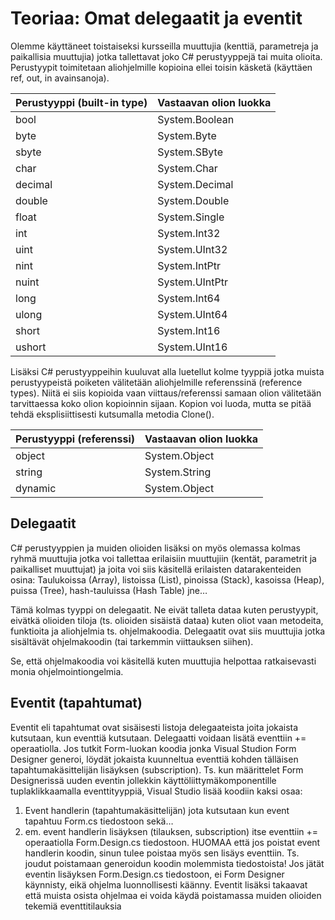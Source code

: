 
# Teoriaa: Omat delegaatit ja eventit
Olemme käyttäneet toistaiseksi kursseilla muuttujia (kenttiä, parametreja ja paikallisia 
muuttujia) jotka tallettavat joko C# perustyyppejä tai muita olioita.
Perustyypit toimitetaan aliohjelmille kopioina ellei toisin käsketä (käyttäen ref, out, in
avainsanoja).


| Perustyyppi (built-in type)| Vastaavan olion luokka|
| -------------------------  | -------------- |
| bool    				  	 | System.Boolean |
| byte    				  	 | System.Byte | 
| sbyte   				  	 | System.SByte |
| char    				  	 | System.Char |
| decimal 				  	 | System.Decimal |
| double  				  	 | System.Double |
| float   				  	 | System.Single |
| int     				  	 | System.Int32 |
| uint    				  	 | System.UInt32 |
| nint    				  	 | System.IntPtr | |
| nuint   				  	 | System.UIntPtr |
| long    				  	 | System.Int64 |
| ulong   				  	 | System.UInt64 | 
| short   				  	 | System.Int16 |
| ushort  					 | System.UInt16 |

Lisäksi C# perustyyppeihin kuuluvat alla luetellut kolme tyyppiä jotka muista 
perustyypeistä poiketen välitetään aliohjelmille referenssinä (reference types). Niitä ei 
siis kopioida vaan viittaus/referenssi samaan olion välitetään tarvittaessa koko olion 
kopioinnin sijaan. Kopion voi luoda, mutta se pitää tehdä eksplisiittisesti kutsumalla 
metodia Clone().

| Perustyyppi (referenssi) | Vastaavan olion luokka |
| -------------------------| -------------|
| object 				   | System.Object|
| string 				   | System.String|
| dynamic 				   | System.Object|

## Delegaatit

C# perustyyppien ja muiden olioiden lisäksi on myös olemassa kolmas ryhmä
muuttujia jotka voi tallettaa erilaisiin muuttujiin (kentät, parametrit ja paikalliset 
muuttujat) ja joita voi siis käsitellä erilaisten datarakenteiden osina: Taulukoissa
(Array), listoissa (List), pinoissa (Stack), kasoissa (Heap), puissa (Tree), hash-tauluissa
(Hash Table) jne…

Tämä kolmas tyyppi on delegaatit. Ne eivät talleta dataa kuten perustyypit, eivätkä 
olioiden tiloja (ts. olioiden sisäistä dataa) kuten oliot vaan metodeita, funktioita ja 
aliohjelmia ts. ohjelmakoodia.
Delegaatit ovat siis muuttujia jotka sisältävät ohjelmakoodin (tai tarkemmin 
viittauksen siihen).

Se, että ohjelmakoodia voi käsitellä kuten muuttujia helpottaa ratkaisevasti monia 
ohjelmointiongelmia.

## Eventit (tapahtumat)

Eventit eli tapahtumat ovat sisäisesti listoja delegaateista joita jokaista kutsutaan, kun 
eventtiä kutsutaan. Delegaatti voidaan lisätä eventtiin += operaatiolla.
Jos tutkit Form-luokan koodia jonka Visual Studion Form Designer generoi, löydät jokaista 
kuunneltua eventtiä kohden tälläisen tapahtumakäsittelijän lisäyksen (subscription). Ts. kun 
määrittelet Form Designerissä uuden eventin jollekkin käyttöliittymäkomponentille 
tuplaklikkaamalla eventtityyppiä, Visual Studio lisää koodiin kaksi osaa:
1. Event handlerin (tapahtumakäsittelijän) jota kutsutaan kun event tapahtuu Form.cs
tiedostoon sekä…
2. em. event handlerin lisäyksen (tilauksen, subscription) itse eventtiin += operaatiolla
Form.Design.cs tiedostoon.
HUOMAA että jos poistat event handlerin koodin, sinun tulee poistaa myös sen lisäys 
eventtiin. Ts. joudut poistamaan generoidun koodin molemmista tiedostoista! Jos jätät 
eventin lisäyksen Form.Design.cs tiedostoon, ei Form Designer käynnisty, eikä ohjelma 
luonnollisesti käänny.
Eventit lisäksi takaavat että muista osista ohjelmaa ei voida käydä poistamassa muiden 
olioiden tekemiä eventtitilauksia
